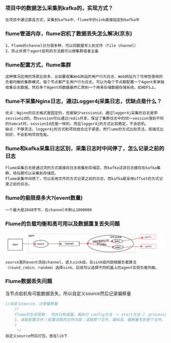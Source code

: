 ### 项目中的数据怎么采集到kafka的，实现方式？

```
在项目中通过直连方式，采集到kafka中，flume中的sink直接指定到kafka中
```

### flume管道内存，flume宕机了数据丢失怎么解决(京东)

```
1、Flume的channel分为很多种，可以将数据写入到文件（file channel）
2、防止非首个agent宕机的方法数可以做集群或者主备
```

### flume配置方式，flume集群

```
这种情况应用的场景比较多，比如要收集Web网站的用户行为日志，Web网站为了可用性使用的负载均衡的集群模式，每个节点都产生用户行为日志，可以为每个节点都配置一个Agent来单独收集日志数据，然后多个Agent将数据最终汇聚到一个用来存储数据存储系统，如HDFS上。
```

### flume不采集Nginx日志，通过Logger4j采集日志，优缺点是什么？

```
优点：Nginx的日志格式是固定的，但是缺少sessionid，通过logger4j采集的日志是带
sessionid的，而session可以通过redis共享，保证了集群日志中的同一session落到不同的tomcat时，sessionId还是一样的，而且logger4j的方式比较稳定，不会宕机。
缺点：不够灵活，logger4j的方式和项目结合过于紧密，而flume的方式比较灵活，拔插式比较好，不会影响项目性能。
```

### flume和kafka采集日志区别，采集日志时中间停了，怎么记录之前的日志

```
Flume采集日志是通过流的方式直接将日志收集到存储层，而kafka试讲日志缓存在kafka集群，待后期可以采集到存储层。
Flume采集中间停了，可以采用文件的方式记录之前的日志，而kafka是采用offset的方式记录之前的日志。
```

### flume的极限是多大?(event数量)

```
一个最大是2048字节，在channel中默认1000000 
```

### Flume的负载均衡和高可用以及数据重复丢失问题

![这里写图片描述](相关知识点.assets/20160416002905893)

```
source里的event流经channel，进入sink组，在sink组内部根据负载算法（round_robin、random）选择sink，后续可以选择不同机器上的agent实现负载均衡。
```

### Flume数据丢失问题

当节点宕机有可能数据丢失，所以自定义source然后记录偏移量

```java
//自定义source，记录偏移量
    /*
    flume的生命周期： 先执行构造器，再执行 config方法 -> start方法-》 processor.process
    1、读取配置文件:(配置读取的文件内容：读取那个文件，编码及、偏移量写到那个文件，多长时间检测一下文件是否有新内容
    )
     */
自定义source然后打包，放在lib下
```









